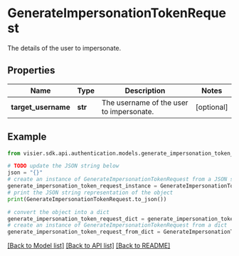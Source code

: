 # GenerateImpersonationTokenRequest

The details of the user to impersonate.

## Properties

Name | Type | Description | Notes
------------ | ------------- | ------------- | -------------
**target_username** | **str** | The username of the user to impersonate. | [optional] 

## Example

```python
from visier.sdk.api.authentication.models.generate_impersonation_token_request import GenerateImpersonationTokenRequest

# TODO update the JSON string below
json = "{}"
# create an instance of GenerateImpersonationTokenRequest from a JSON string
generate_impersonation_token_request_instance = GenerateImpersonationTokenRequest.from_json(json)
# print the JSON string representation of the object
print(GenerateImpersonationTokenRequest.to_json())

# convert the object into a dict
generate_impersonation_token_request_dict = generate_impersonation_token_request_instance.to_dict()
# create an instance of GenerateImpersonationTokenRequest from a dict
generate_impersonation_token_request_from_dict = GenerateImpersonationTokenRequest.from_dict(generate_impersonation_token_request_dict)
```
[[Back to Model list]](../README.md#documentation-for-models) [[Back to API list]](../README.md#documentation-for-api-endpoints) [[Back to README]](../README.md)


